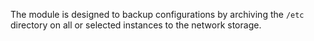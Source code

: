 The module is designed to backup configurations by archiving the `/etc` directory on all or selected instances to the network storage.